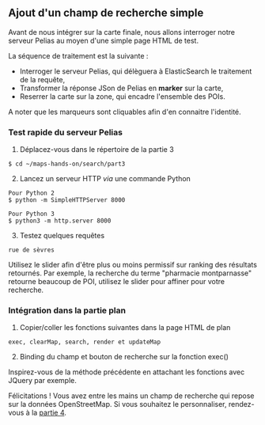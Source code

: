 ## Ajout d'un champ de recherche simple
Avant de nous intégrer sur la carte finale, nous allons interroger notre serveur Pelias au moyen d'une simple page HTML de test.

La séquence de traitement est la suivante :
- Interroger le serveur Pelias, qui délèguera à ElasticSearch le traitement de la requête,
- Transformer la réponse JSon de Pelias en __marker__ sur la carte,
- Reserrer la carte sur la zone, qui encadre l'ensemble des POIs.

A noter que les marqueurs sont cliquables afin d'en connaitre l'identité.

### Test rapide du serveur Pelias
1. Déplacez-vous dans le répertoire de la partie 3
```
$ cd ~/maps-hands-on/search/part3
```
2. Lancez un serveur HTTP _via_ une commande Python
```
Pour Python 2
$ python -m SimpleHTTPServer 8000

Pour Python 3
$ python3 -m http.server 8000
```
3. Testez quelques requêtes
```
rue de sèvres
```
Utilisez le slider afin d'être plus ou moins permissif sur ranking des résultats retournés.
Par exemple, la recherche du terme "pharmacie montparnasse" retourne beaucoup de POI, utilisez le slider pour affiner pour votre recherche.

### Intégration dans la partie plan
1. Copier/coller les fonctions suivantes dans la page HTML de plan
```
exec, clearMap, search, render et updateMap
```
2. Binding du champ et bouton de recherche sur la fonction exec()

Inspirez-vous de la méthode précédente en attachant les fonctions avec JQuery par exemple.

Félicitations ! Vous avez entre les mains un champ de recherche qui repose sur la données OpenStreetMap. Si vous souhaitez le personnaliser, rendez-vous à la [partie 4](https://github.com/guillaumerose/maps-hands-on/tree/master/search/part4).